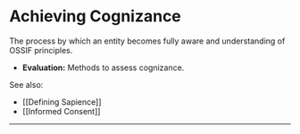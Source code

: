 # Achieving Cognizance

The process by which an entity becomes fully aware and understanding of OSSIF principles.

- **Evaluation:** Methods to assess cognizance.

See also:

- [[Defining Sapience]]
- [[Informed Consent]]

---
